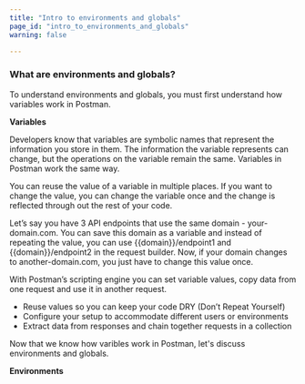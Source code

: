 ```yaml
---
title: "Intro to environments and globals"
page_id: "intro_to_environments_and_globals"
warning: false

---
```


### What are environments and globals?

To understand environments and globals, you must first understand how variables work in Postman.

**Variables**

Developers know that variables are symbolic names that represent the information you store in them. The information the variable represents can change, but the operations on the variable remain the same. Variables in Postman work the same way. 

You can reuse the value of a variable in multiple places. If you want to change the value, you can change the variable once  and the change is reflected through out the rest of your code.

Let’s say you have 3 API endpoints that use the same domain - your-domain.com. You can save this domain as a variable and instead of repeating the value, you can use {{domain}}/endpoint1 and {{domain}}/endpoint2 in the request builder. Now, if your domain changes to another-domain.com, you just have to change this value once. 

With Postman’s scripting engine you can set variable values, copy data from one request and use it in another request.

* Reuse values so you can keep your code DRY (Don’t Repeat Yourself)
* Configure your setup to accommodate different users or environments
* Extract data from responses and chain together requests in a collection

Now that we know how varibles work in Postman, let's discuss environments and globals.

**Environments**





